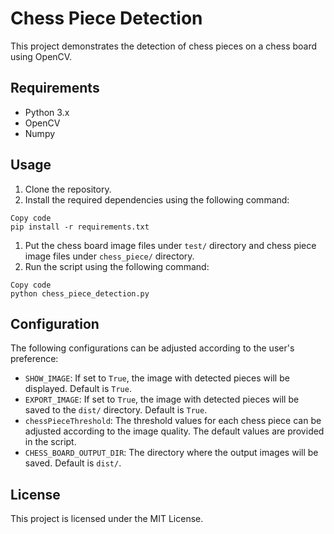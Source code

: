 # Chess Piece Detection

This project demonstrates the detection of chess pieces on a chess board using OpenCV.

## Requirements

- Python 3.x
- OpenCV
- Numpy

## Usage

1. Clone the repository.
2. Install the required dependencies using the following command:

```
Copy code
pip install -r requirements.txt
```

1. Put the chess board image files under `test/` directory and chess piece image files under `chess_piece/` directory.
2. Run the script using the following command:

```
Copy code
python chess_piece_detection.py
```

## Configuration

The following configurations can be adjusted according to the user's preference:

- `SHOW_IMAGE`: If set to `True`, the image with detected pieces will be displayed. Default is `True`.
- `EXPORT_IMAGE`: If set to `True`, the image with detected pieces will be saved to the `dist/` directory. Default is `True`.
- `chessPieceThreshold`: The threshold values for each chess piece can be adjusted according to the image quality. The default values are provided in the script.
- `CHESS_BOARD_OUTPUT_DIR`: The directory where the output images will be saved. Default is `dist/`.

## License

This project is licensed under the MIT License.
